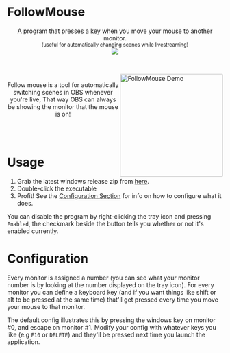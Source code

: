 
# FollowMouse

<p align="center">
	A program that presses a key when you move your mouse to another monitor.
	<br />
	<small>
		(useful for automatically changing scenes while livestreaming)
	</small>
	<br />
	<a href="./LICENSE"><img src="https://img.shields.io/badge/license-MIT-blue.svg"></a>
</p>

<br />

<div>
	<img src="https://github.com/brimelive/FollowMouse/raw/main/assets/follow_mouse_demo.gif" alt="FollowMouse Demo" align="right" height="240px" style="border-radius: 2px;">
	<p align="center">
		<br />
		Follow mouse is a tool for automatically switching scenes in OBS whenever you're live, That way OBS can always be showing the monitor that the mouse is on!
	</p>
</div>

<br />
<br />

# Usage
1) Grab the latest windows release zip from [here](https://github.com/brimelive/FollowMouse/releases/latest).
2) Double-click the executable
3) Profit! See the [Configuration Section](#configuration) for info on how to configure what it does.

You can disable the program by right-clicking the tray icon and pressing `Enabled`, the checkmark beside the button tells you whether or not it's enabled currently.

# Configuration
Every monitor is assigned a number (you can see what your monitor number is by looking at the number displayed on the tray icon). For every monitor you can define a keyboard key (and if you want things like shift or alt to be pressed at the same time) that'll get pressed every time you move your mouse to that monitor.

The default config illustrates this by pressing the windows key on monitor #0, and escape on monitor #1. Modify your config with whatever keys you like (e.g `F10` or `DELETE`) and they'll be pressed next time you launch the application.